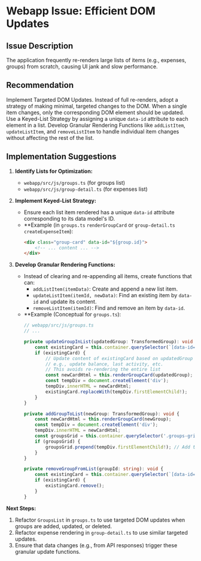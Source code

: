 # Webapp Issue: Efficient DOM Updates

## Issue Description

The application frequently re-renders large lists of items (e.g., expenses, groups) from scratch, causing UI jank and slow performance.

## Recommendation

Implement Targeted DOM Updates. Instead of full re-renders, adopt a strategy of making minimal, targeted changes to the DOM. When a single item changes, only the corresponding DOM element should be updated. Use a Keyed-List Strategy by assigning a unique `data-id` attribute to each element in a list. Develop Granular Rendering Functions like `addListItem`, `updateListItem`, and `removeListItem` to handle individual item changes without affecting the rest of the list.

## Implementation Suggestions

1.  **Identify Lists for Optimization:**
    *   `webapp/src/js/groups.ts` (for groups list)
    *   `webapp/src/js/group-detail.ts` (for expenses list)

2.  **Implement Keyed-List Strategy:**
    *   Ensure each list item rendered has a unique `data-id` attribute corresponding to its data model's ID.
    *   **Example (in `groups.ts` `renderGroupCard` or `group-detail.ts` `createExpenseItem`):
        ```html
        <div class="group-card" data-id="${group.id}">
            <!-- ... content ... -->
        </div>
        ```

3.  **Develop Granular Rendering Functions:**
    *   Instead of clearing and re-appending all items, create functions that can:
        *   `addListItem(itemData)`: Create and append a new list item.
        *   `updateListItem(itemId, newData)`: Find an existing item by `data-id` and update its content.
        *   `removeListItem(itemId)`: Find and remove an item by `data-id`.
    *   **Example (Conceptual for `groups.ts`):
        ```typescript
        // webapp/src/js/groups.ts
        // ...

        private updateGroupInList(updatedGroup: TransformedGroup): void {
            const existingCard = this.container.querySelector(`[data-id="${updatedGroup.id}"]`);
            if (existingCard) {
                // Update content of existingCard based on updatedGroup
                // e.g., update balance, last activity, etc.
                // This avoids re-rendering the entire list
                const newCardHtml = this.renderGroupCard(updatedGroup);
                const tempDiv = document.createElement('div');
                tempDiv.innerHTML = newCardHtml;
                existingCard.replaceWith(tempDiv.firstElementChild!);
            }
        }

        private addGroupToList(newGroup: TransformedGroup): void {
            const newCardHtml = this.renderGroupCard(newGroup);
            const tempDiv = document.createElement('div');
            tempDiv.innerHTML = newCardHtml;
            const groupsGrid = this.container.querySelector('.groups-grid');
            if (groupsGrid) {
                groupsGrid.prepend(tempDiv.firstElementChild!); // Add to top
            }
        }

        private removeGroupFromList(groupId: string): void {
            const existingCard = this.container.querySelector(`[data-id="${groupId}"]`);
            if (existingCard) {
                existingCard.remove();
            }
        }
        ```

**Next Steps:**
1.  Refactor `GroupsList` in `groups.ts` to use targeted DOM updates when groups are added, updated, or deleted.
2.  Refactor expense rendering in `group-detail.ts` to use similar targeted updates.
3.  Ensure that data changes (e.g., from API responses) trigger these granular update functions.

